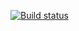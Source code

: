 [![Build status](https://ci.appveyor.com/api/projects/status/6q066xo0yf46l0b8/branch/main?svg=true)](https://ci.appveyor.com/project/audov/gradle-selenide-au/branch/main)
